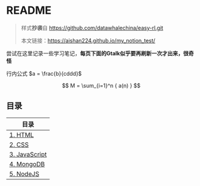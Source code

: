 # README

>样式**抄袭**自 https://github.com/datawhalechina/easy-rl.git
>
>本文链接：https://aishan224.github.io/my_notion_test/

尝试在这里记录一些学习笔记，**每页下面的Gtalk似乎要再刷新一次才出来，很奇怪**

行内公式 $a = \frac{b}{cddd}$

$$
M = \sum_{i=1}^n { a(n) }
$$

## 目录
|目录 | 
|-----|
|[1. HTML](https://aishan224.github.io/my_notion_test/#/notions/HTML)|
|[2. CSS](https://aishan224.github.io/my_notion_test/#/notions/CSS)|
|[3. JavaScript](https://aishan224.github.io/my_notion_test/#/notions/JavaScript)|
|[4. MongoDB](https://aishan224.github.io/my_notion_test/#/notions/MongoDB)|
|[5. NodeJS](https://aishan224.github.io/my_notion_test/#/notions/NodeJS)|